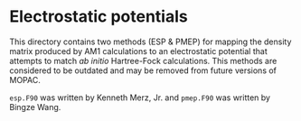 # Electrostatic potentials

This directory contains two methods (ESP & PMEP) for mapping the density matrix produced by AM1
calculations to an electrostatic potential that attempts to match *ab initio* Hartree-Fock 
calculations. This methods are considered to be outdated and may be removed from future versions
of MOPAC.

`esp.F90` was written by Kenneth Merz, Jr. and `pmep.F90` was written by Bingze Wang.
